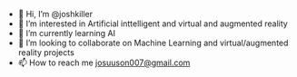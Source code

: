 - 👋 Hi, I’m @joshkiller
- 👀 I’m interested in Artificial inttelligent and virtual and augmented reality
- 🌱 I’m currently learning AI
- 💞️ I’m looking to collaborate on Machine Learning and virtual/augmented reality projects
- 📫 How to reach me josuuson007@gmail.com

<!---
joshkiller/joshkiller is a ✨ special ✨ repository because its `README.md` (this file) appears on your GitHub profile.
You can click the Preview link to take a look at your changes.
--->
